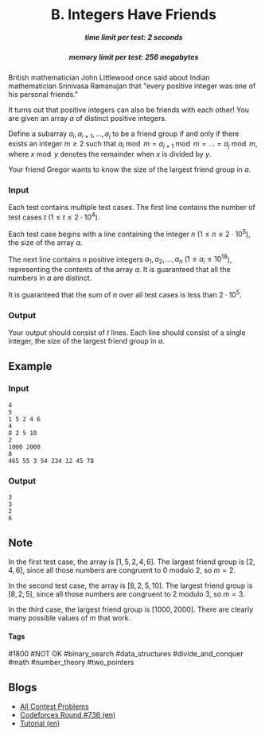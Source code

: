 <h1 style='text-align: center;'> B. Integers Have Friends</h1>

<h5 style='text-align: center;'>time limit per test: 2 seconds</h5>
<h5 style='text-align: center;'>memory limit per test: 256 megabytes</h5>

British mathematician John Littlewood once said about Indian mathematician Srinivasa Ramanujan that "every positive integer was one of his personal friends."

It turns out that positive integers can also be friends with each other! You are given an array $a$ of distinct positive integers. 

Define a subarray $a_i, a_{i+1}, \ldots, a_j$ to be a friend group if and only if there exists an integer $m \ge 2$ such that $a_i \bmod m = a_{i+1} \bmod m = \ldots = a_j \bmod m$, where $x \bmod y$ denotes the remainder when $x$ is divided by $y$.

Your friend Gregor wants to know the size of the largest friend group in $a$.

### Input

Each test contains multiple test cases. The first line contains the number of test cases $t$ ($1 \le t \le 2\cdot 10^4$). 

Each test case begins with a line containing the integer $n$ ($1 \le n \le 2 \cdot 10^5$), the size of the array $a$.

The next line contains $n$ positive integers $a_1, a_2, \ldots, a_n$ ($1 \le a_i \le {10}^{18}$), representing the contents of the array $a$. It is guaranteed that all the numbers in $a$ are distinct.

It is guaranteed that the sum of $n$ over all test cases is less than $2\cdot 10^5$.

### Output

Your output should consist of $t$ lines. Each line should consist of a single integer, the size of the largest friend group in $a$.

## Example

### Input


```text
4
5
1 5 2 4 6
4
8 2 5 10
2
1000 2000
8
465 55 3 54 234 12 45 78
```
### Output


```text
3
3
2
6
```
## Note

In the first test case, the array is $[1,5,2,4,6]$. The largest friend group is $[2,4,6]$, since all those numbers are congruent to $0$ modulo $2$, so $m=2$.

In the second test case, the array is $[8,2,5,10]$. The largest friend group is $[8,2,5]$, since all those numbers are congruent to $2$ modulo $3$, so $m=3$.

In the third case, the largest friend group is $[1000,2000]$. There are clearly many possible values of $m$ that work.



#### Tags 

#1800 #NOT OK #binary_search #data_structures #divide_and_conquer #math #number_theory #two_pointers 

## Blogs
- [All Contest Problems](../Codeforces_Round_736_(Div._1).md)
- [Codeforces Round #736 (en)](../blogs/Codeforces_Round_736_(en).md)
- [Tutorial (en)](../blogs/Tutorial_(en).md)
